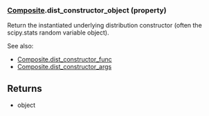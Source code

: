 ### [Composite](Composite.md).dist_constructor_object (property)




Return the instantiated underlying distribution constructor (often the
scipy.stats random variable object).

See also:

* [Composite.dist_constructor_func](Composite.dist_constructor_func.md)
* [Composite.dist_constructor_args](Composite.dist_constructor_args.md)

Returns
-------
* object

